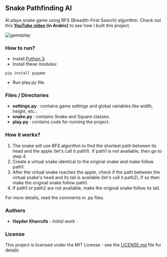 ##  Snake Pathfinding AI
AI plays snake game using BFS (Breadth-First Search) algorithm.
Check out this **[YouTube video](https://youtu.be/Dnx6bE4Nwyo) (in Arabic)** to see how I built this project.

![gameplay](https://user-images.githubusercontent.com/38482276/87240274-cae19380-c420-11ea-8193-bddab2ef379d.gif)

### How to run?

- Install  [Python 3](https://www.python.org).
- Install these modules:
```
pip install pygame
```

- Run play.py file.

### Files / Directories

 - **settings.py** : contains game settings and global variables like width, height, etc..
 - **snake.py** : contains Snake and Square classes.
 - **play.py** : contains code for running the project.

### How it works?

1. The snake will use BFS algorithm to find the shortest path between its head and the apple (let's call it path1). If path1 is not available, then go to step 4.
2. Create a virtual snake identical to the original snake and make follow path1.
3. After the virtual snake reaches the apple, check if the path between the virtual snake's head and its tail is available (let's call it path2), if so then make the original snake follow path1.
4. If path1 or path2 are not available, make the original snake follow its tail.

For more details, read the comments in .py files.

### Authors

* **Hayder Kharrufa** - *Initial work* - 

### License

This project is licensed under the MIT License - see the [LICENSE.md](LICENSE.md) file for details

